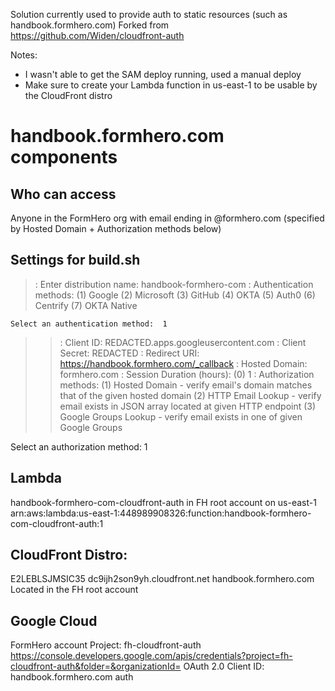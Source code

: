 Solution currently used to provide auth to static resources (such as handbook.formhero.com)
Forked from https://github.com/Widen/cloudfront-auth


Notes:
- I wasn't able to get the SAM deploy running, used a manual deploy
- Make sure to create your Lambda function in us-east-1 to be usable by the CloudFront distro


# handbook.formhero.com components

## Who can access
Anyone in the FormHero org with email ending in @formhero.com (specified by Hosted Domain + Authorization methods below)

## Settings for build.sh
>: Enter distribution name:  handbook-formhero-com
>: Authentication methods:
    (1) Google
    (2) Microsoft
    (3) GitHub
    (4) OKTA
    (5) Auth0
    (6) Centrify
    (7) OKTA Native

    Select an authentication method:  1
>>: Client ID:  REDACTED.apps.googleusercontent.com
>>: Client Secret:  REDACTED
>>: Redirect URI:  https://handbook.formhero.com/_callback
>>: Hosted Domain:  formhero.com
>>: Session Duration (hours):  (0) 1
>>: Authorization methods:
   (1) Hosted Domain - verify email's domain matches that of the given hosted domain
   (2) HTTP Email Lookup - verify email exists in JSON array located at given HTTP endpoint
   (3) Google Groups Lookup - verify email exists in one of given Google Groups

   Select an authorization method:  1

## Lambda
handbook-formhero-com-cloudfront-auth in FH root account on us-east-1
arn:aws:lambda:us-east-1:448989908326:function:handbook-formhero-com-cloudfront-auth:1

## CloudFront Distro:
E2LEBLSJMSIC35
dc9ijh2son9yh.cloudfront.net
handbook.formhero.com
Located in the FH root account

## Google Cloud
FormHero account
Project: fh-cloudfront-auth
https://console.developers.google.com/apis/credentials?project=fh-cloudfront-auth&folder=&organizationId=
OAuth 2.0 Client ID: handbook.formhero.com auth
